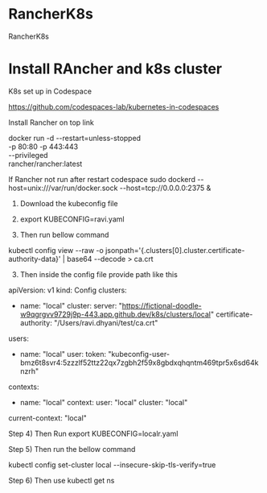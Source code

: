 # RancherK8s
RancherK8s
# Install RAncher and k8s cluster
K8s set up in Codespace

https://github.com/codespaces-lab/kubernetes-in-codespaces

Install Rancher on top link [
](https://ranchermanager.docs.rancher.com/getting-started/installation-and-upgrade/other-installation-methods/rancher-on-a-single-node-with-docker
)

docker run -d --restart=unless-stopped \
  -p 80:80 -p 443:443 \
  --privileged \
  rancher/rancher:latest
  
If Rancher not run after restart codespace 
sudo dockerd --host=unix:///var/run/docker.sock --host=tcp://0.0.0.0:2375 &


1) Download the kubeconfig file

2) export KUBECONFIG=ravi.yaml 

3) Then run bellow command 

kubectl config view --raw -o jsonpath='{.clusters[0].cluster.certificate-authority-data}' | base64 --decode > ca.crt

3) Then inside the config file provide path like this 


apiVersion: v1
kind: Config
clusters:
- name: "local"
  cluster:
    server: "https://fictional-doodle-w9qgrgvv9729j9p-443.app.github.dev/k8s/clusters/local"
    certificate-authority: "/Users/ravi.dhyani/test/ca.crt"

users:
- name: "local"
  user:
    token: "kubeconfig-user-bmz6t8svr4:5zzzlf52ttz22qx7zgbh2f59x8gbdxqhqntm469tpr5x6sd64knzrh"


contexts:
- name: "local"
  context:
    user: "local"
    cluster: "local"

current-context: "local"

Step 4) Then Run 
export KUBECONFIG=localr.yaml 

 Step 5) Then run the bellow command 

 kubectl config set-cluster local --insecure-skip-tls-verify=true

Step 6) Then use kubectl get ns



